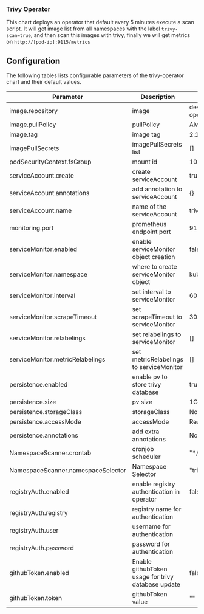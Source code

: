 ### Trivy Operator

This chart deploys an operator that default every 5 minutes execute a scan script. It will get image list from all namespaces with the label `trivy-scan=true`, and then scan this images with trivy, finally we will get metrics on `http://[pod-ip]:9115/metrics`

## Configuration

The following tables lists configurable parameters of the trivy-operator chart and their default values.

|               Parameter             |                Description                  |                  Default                 |
| ----------------------------------- | ------------------------------------------- | -----------------------------------------|
| image.repository                    | image | devopstales/trivy-operator |
| image.pullPolicy                    | pullPolicy | Always |
| image.tag                           | image tag | 2.1 |
| imagePullSecrets                    | imagePullSecrets list | [] |
| podSecurityContext.fsGroup          | mount id | 10001 |
| serviceAccount.create               | create serviceAccount | true |
| serviceAccount.annotations          | add annotation to serviceAccount | {} |
| serviceAccount.name                 | name of the serviceAccount | trivy-operator |
| monitoring.port                     | prometheus endpoint port | 9115 |
| serviceMonitor.enabled              | enable serviceMonitor object creation | false |
| serviceMonitor.namespace            | where to create serviceMonitor object | kube-system |
| serviceMonitor.interval             | set interval to serviceMonitor | 60s |
| serviceMonitor.scrapeTimeout        | set scrapeTimeout to serviceMonitor | 30s |
| serviceMonitor.relabelings          | set relabelings to serviceMonitor | [] |
| serviceMonitor.metricRelabelings    | set metricRelabelings to serviceMonitor | [] |
| persistence.enabled                 | enable pv to store trivy database | true |
| persistence.size                    | pv size | 1Gi |
| persistence.storageClass            | storageClass | Not defined |
| persistence.accessMode              | accessMode | ReadWriteOnce |
| persistence.annotations             | add extra annotations | No value |
| NamespaceScanner.crontab            | cronjob scheduler | "*/5 * * * *" |
| NamespaceScanner.namespaceSelector  | Namespace Selector | "trivy-scan" |
| registryAuth.enabled                | enable registry authentication in operator | false |
| registryAuth.registry               | registry name for authentication |
| registryAuth.user                   | username for authentication |
| registryAuth.password               | password for authentication |
| githubToken.enabled                 | Enable githubToken usage for trivy database update | false |
| githubToken.token                   | githubToken value | "" |
